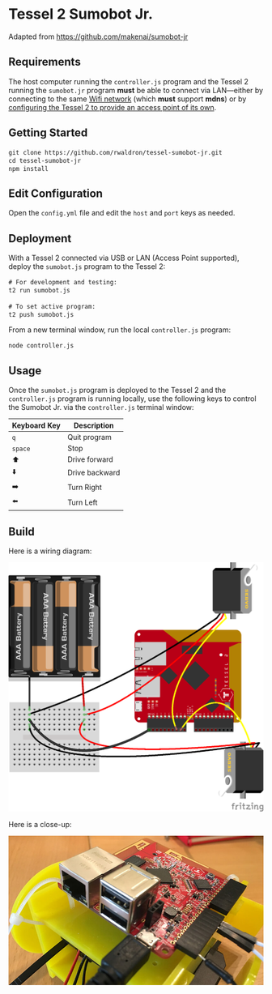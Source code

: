 # Tessel 2 Sumobot Jr.

Adapted from https://github.com/makenai/sumobot-jr

## Requirements

The host computer running the `controller.js` program and the Tessel 2 running the `sumobot.jr` program **must** be able to connect via LAN—either by connecting to the same [Wifi network](https://tessel.gitbooks.io/t2-docs/content/API/CLI.html#using-wifi) (which **must** support **mdns**) or by [configuring the Tessel 2 to provide an access point of its own](https://tessel.gitbooks.io/t2-docs/content/API/CLI.html#create-an-access-point). 

## Getting Started

```
git clone https://github.com/rwaldron/tessel-sumobot-jr.git
cd tessel-sumobot-jr
npm install 
```


## Edit Configuration

Open the `config.yml` file and edit the `host` and `port` keys as needed. 


## Deployment

With a Tessel 2 connected via USB or LAN (Access Point supported), deploy the `sumobot.js` program to the Tessel 2: 

```
# For development and testing:
t2 run sumobot.js

# To set active program:
t2 push sumobot.js 
```

From a new terminal window, run the local `controller.js` program: 

```
node controller.js
```

## Usage

Once the `sumobot.js` program is deployed to the Tessel 2 and the `controller.js` program is running locally, use the following keys to control the Sumobot Jr. via the `controller.js` terminal window: 

| Keyboard Key | Description |
| ------------ | ----------- |
| `q` | Quit program |
| `space` | Stop |
| ⬆️ | Drive forward |
| ⬇️ | Drive backward |
| ➡️ | Turn Right |
| ⬅️ | Turn Left |

## Build

Here is a wiring diagram:

![Wiring Diagram for Tessel Sumobot](https://raw.githubusercontent.com/KatieK2/tessel-sumobot-jr/master/wiring-diagram.png)

Here is a close-up:

![Close-up of constructed Tessel Sumobot](https://raw.githubusercontent.com/KatieK2/tessel-sumobot-jr/master/hacky-close-up.jpg)

